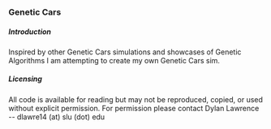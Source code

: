 ### Genetic Cars

##### Introduction
Inspired by other Genetic Cars simulations and showcases of Genetic Algorithms I am attempting to create my own Genetic Cars sim.

##### Licensing
All code is available for reading but may not be reproduced, copied, or used without explicit permission. For permission please contact Dylan Lawrence -- dlawre14 (at) slu (dot) edu
